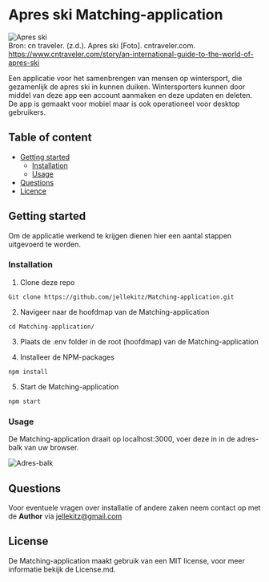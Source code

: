 # Apres ski Matching-application

![Apres ski](https://user-images.githubusercontent.com/15923433/107362901-aeeac100-6ad9-11eb-9e5b-a44d2ba61b38.jpg "Apres ski")<br>
Bron: cn traveler. (z.d.). Apres ski [Foto]. cntraveler.com. https://www.cntraveler.com/story/an-international-guide-to-the-world-of-apres-ski<br>

Een applicatie voor het samenbrengen van mensen op wintersport, die gezamenlijk de apres ski in kunnen duiken. Wintersporters kunnen door middel van deze app een account aanmaken en deze updaten en deleten. De app is gemaakt voor mobiel maar is ook operationeel voor desktop gebruikers.

## Table of content

- [Getting started](#getting-started)
  - [Installation](#installation)
  - [Usage](#usage)
- [Questions](#questions)
- [Licence](#license)

## Getting started

Om de applicatie werkend te krijgen dienen hier een aantal stappen uitgevoerd te worden.

### Installation

1. Clone deze repo

```Git clone https://github.com/jellekitz/Matching-application.git```

2. Navigeer naar de hoofdmap van de Matching-application

```cd Matching-application/```

3. Plaats de .env folder in de root (hoofdmap) van de Matching-application


4. Installeer de NPM-packages

```npm install```

5. Start de Matching-application

```npm start```

### Usage

De Matching-application draait op localhost:3000, voer deze in in de adres-balk van uw browser.

![Adres-balk](https://user-images.githubusercontent.com/15923433/110255443-0888c300-7f94-11eb-9b58-81600abef2af.png "Adres-balk")

## Questions

Voor eventuele vragen over installatie of andere zaken neem contact op met de **Author** via jellekitz@gmail.com

## License

De Matching-application maakt gebruik van een MIT license, voor meer informatie bekijk de License.md.
